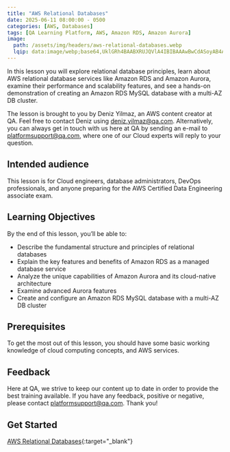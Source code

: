 ```yaml
---
title: "AWS Relational Databases"
date: 2025-06-11 08:00:00 - 0500
categories: [AWS, Databases]
tags: [QA Learning Platform, AWS, Amazon RDS, Amazon Aurora]
image: 
  path: /assets/img/headers/aws-relational-databases.webp
  lqip: data:image/webp;base64,UklGRh4BAABXRUJQVlA4IBIBAAAwBwCdASoyAB4APsFMn0unpCKhu/SYAPAYCUAZ3buARblWn5zpq9kYffA/ZCQ/3Q7h0k+F8Ig/VfRHDn0+zVENqgAA/viy6eMl0P1wb+AJOPTz+W079i8NYEiAYZUVq6BYtT96yjNX1ItFluernrZNWXbacV/vCKnUR3qfJiK/jOv4LSxKv2A5nEbLdNTlWKdks3GgMMErfc7dj01R66fWMY+H1Z7jiSgIG3Y46L/JLjHGGa4Zi1/qlNpL91dwxEiQDsu9ORM4H2PlpNO/io29r61zc9xoQYr/udqXUKMMXtw7a4KaitmS2aSvR4xqInKgKVg2SnvJic6/wNGKIDdIO/spldHaNHU5LtDOzXA0EgAA
---
```


In this lesson you will explore relational database principles, learn about AWS relational database services like Amazon RDS and Amazon Aurora, examine their performance and scalability features, and see a hands-on demonstration of creating an Amazon RDS MySQL database with a multi-AZ DB cluster.

The lesson is brought to you by Deniz Yilmaz, an AWS content creator at QA. Feel free to contact Deniz using deniz.yilmaz@qa.com. Alternatively, you can always get in touch with us here at QA by sending an e-mail to platformsupport@qa.com, where one of our Cloud experts will reply to your question.

## Intended audience  
This lesson is for Cloud engineers, database administrators, DevOps professionals, and anyone preparing for the AWS Certified Data Engineering associate exam.

## Learning Objectives  
By the end of this lesson, you’ll be able to:  
- Describe the fundamental structure and principles of relational databases 
- Explain the key features and benefits of Amazon RDS as a managed database service 
- Analyze the unique capabilities of Amazon Aurora and its cloud-native architecture
- Examine advanced Aurora features 
- Create and configure an Amazon RDS MySQL database with a multi-AZ DB cluster


## Prerequisites  
To get the most out of this lesson, you should have some basic working knowledge of cloud computing concepts, and AWS services.

## Feedback
Here at QA, we strive to keep our content up to date in order to provide the best training available. If you have any feedback, positive or negative, please contact platformsupport@qa.com. Thank you! 

## Get Started
[AWS Relational Databases](https://platform.qa.com/course/aws-relational-databases-coming-soon/introduction-and-learning-objectives-1746209803809/){:target="_blank"}